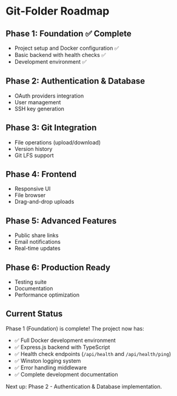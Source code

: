 # Git-Folder Roadmap

## Phase 1: Foundation ✅ Complete
- Project setup and Docker configuration ✅
- Basic backend with health checks ✅
- Development environment ✅

## Phase 2: Authentication & Database
- OAuth providers integration
- User management
- SSH key generation

## Phase 3: Git Integration
- File operations (upload/download)
- Version history
- Git LFS support

## Phase 4: Frontend
- Responsive UI
- File browser
- Drag-and-drop uploads

## Phase 5: Advanced Features
- Public share links
- Email notifications
- Real-time updates

## Phase 6: Production Ready
- Testing suite
- Documentation
- Performance optimization

## Current Status

Phase 1 (Foundation) is complete! The project now has:
- ✅ Full Docker development environment
- ✅ Express.js backend with TypeScript
- ✅ Health check endpoints (`/api/health` and `/api/health/ping`)
- ✅ Winston logging system
- ✅ Error handling middleware
- ✅ Complete development documentation

Next up: Phase 2 - Authentication & Database implementation.